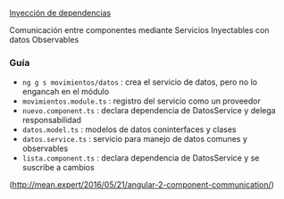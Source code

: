 [Inyección de dependencias](http://academia-binaria.com/angular2-di-inyeccion-de-dependencias/)

Comunicación entre componentes mediante Servicios Inyectables con datos Observables

### Guía
- `ng g s movimientos/datos` :  crea el servicio de datos, pero no lo engancah en el módulo
- `movimientos.module.ts` : registro del servicio como un proveedor
- `nuevo.component.ts` : declara dependencia de DatosService y delega responsabilidad 
- `datos.model.ts` : modelos de datos coninterfaces y clases
- `datos.service.ts` : servicio para manejo de datos comunes y observables
- `lista.component.ts` : declara dependencia de DatosService y se suscribe a cambios 

(http://mean.expert/2016/05/21/angular-2-component-communication/)
